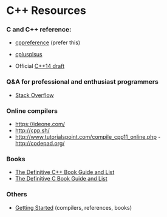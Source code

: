 # C++ Resources

### C and C++ reference:

- [cppreference](http://en.cppreference.com/) (prefer this)

- [cplusplsus](http://www.cplusplus.com/)

- Official [C++14 draft](http://www.open-std.org/jtc1/sc22/wg21/docs/papers/2014/n4296.pdf)

### Q&A for professional and enthusiast programmers

- [Stack Overflow](http://stackoverflow.com/)

### Online compilers

- https://ideone.com/
- http://cpp.sh/
- http://www.tutorialspoint.com/compile_cpp11_online.php
 -http://codepad.org/

### Books

- [The Definitive C++ Book Guide and List](http://stackoverflow.com/questions/388242/the-definitive-c-book-guide-and-list)
- [The Definitive C Book Guide and List](http://stackoverflow.com/questions/562303/the-definitive-c-book-guide-and-list)

### Others

- [Getting Started](https://isocpp.org/get-started) (compilers, references, books)
